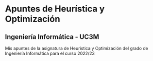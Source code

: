 # Apuntes de Heurística y Optimización
## Ingeniería Informática - UC3M
Mis apuntes de la asignatura de Heurística y Optimización del grado de Ingeniería Informática para el curso 2022/23
